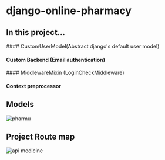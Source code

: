 # django-online-pharmacy

<h2>In this project...</h2>
#### CustomUserModel(Abstract django's default user model)
<h4>Custom Backend (Email authentication)</h4>
#### MiddlewareMixin (LoginCheckMiddleware)
<h4>Context preprocessor</h4>

## Models
![pharmu](https://user-images.githubusercontent.com/95027726/151010202-973b6950-29fc-42c0-8529-fbfc6dd1c1ca.png)

## Project Route map
![api medicine](https://user-images.githubusercontent.com/95027726/151010284-fb3ad757-2c37-4b14-ab65-b67c9e264378.jpg)
